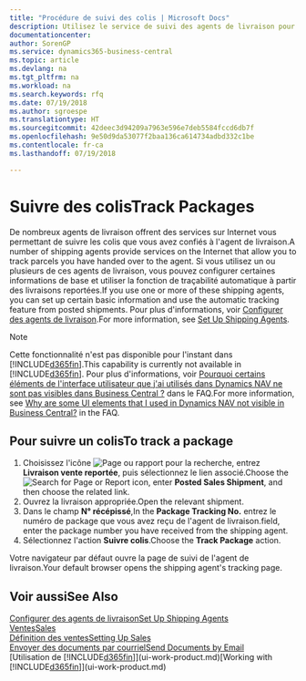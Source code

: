 ```yaml
---
title: "Procédure de suivi des colis | Microsoft Docs"
description: Utilisez le service de suivi des agents de livraison pour voir la progression d'une livraison.
documentationcenter: 
author: SorenGP
ms.service: dynamics365-business-central
ms.topic: article
ms.devlang: na
ms.tgt_pltfrm: na
ms.workload: na
ms.search.keywords: rfq
ms.date: 07/19/2018
ms.author: sgroespe
ms.translationtype: HT
ms.sourcegitcommit: 42deec3d94209a7963e596e7deb5584fccd6db7f
ms.openlocfilehash: 9e50d9da53077f2baa136ca614734adbd332c1be
ms.contentlocale: fr-ca
ms.lasthandoff: 07/19/2018

---
```

# <a name="track-packages"></a><span data-ttu-id="ed08f-103">Suivre des colis</span><span class="sxs-lookup"><span data-stu-id="ed08f-103">Track Packages</span></span>
<span data-ttu-id="ed08f-104">De nombreux agents de livraison offrent des services sur Internet vous permettant de suivre les colis que vous avez confiés à l'agent de livraison.</span><span class="sxs-lookup"><span data-stu-id="ed08f-104">A number of shipping agents provide services on the Internet that allow you to track parcels you have handed over to the agent.</span></span> <span data-ttu-id="ed08f-105">Si vous utilisez un ou plusieurs de ces agents de livraison, vous pouvez configurer certaines informations de base et utiliser la fonction de traçabilité automatique à partir des livraisons reportées.</span><span class="sxs-lookup"><span data-stu-id="ed08f-105">If you use one or more of these shipping agents, you can set up certain basic information and use the automatic tracking feature from posted shipments.</span></span> <span data-ttu-id="ed08f-106">Pour plus d'informations, voir [Configurer des agents de livraison](sales-how-to-set-up-shipping-agents.md).</span><span class="sxs-lookup"><span data-stu-id="ed08f-106">For more information, see [Set Up Shipping Agents](sales-how-to-set-up-shipping-agents.md).</span></span>  

> [!NOTE]
> <span data-ttu-id="ed08f-107">Cette fonctionnalité n'est pas disponible pour l'instant dans [!INCLUDE[d365fin](includes/d365fin_md.md)].</span><span class="sxs-lookup"><span data-stu-id="ed08f-107">This capability is currently not available in [!INCLUDE[d365fin](includes/d365fin_md.md)].</span></span> <span data-ttu-id="ed08f-108">Pour plus d'informations, voir [Pourquoi certains éléments de l'interface utilisateur que j'ai utilisés dans Dynamics NAV ne sont pas visibles dans Business Central ?](https://docs.microsoft.com/en-us/dynamics365/business-central/across-faq#why-are-some-ui-elements-that-i-used-in-dynamics-nav-not-visible-in-) dans le FAQ.</span><span class="sxs-lookup"><span data-stu-id="ed08f-108">For more information, see [Why are some UI elements that I used in Dynamics NAV not visible in Business Central?](https://docs.microsoft.com/en-us/dynamics365/business-central/across-faq#why-are-some-ui-elements-that-i-used-in-dynamics-nav-not-visible-in-) in the FAQ.</span></span>

## <a name="to-track-a-package"></a><span data-ttu-id="ed08f-109">Pour suivre un colis</span><span class="sxs-lookup"><span data-stu-id="ed08f-109">To track a package</span></span>
1. <span data-ttu-id="ed08f-110">Choisissez l'icône ![Page ou rapport pour la recherche](media/ui-search/search_small.png "icône Page ou rapport pour la recherche"), entrez **Livraison vente reportée**, puis sélectionnez le lien associé.</span><span class="sxs-lookup"><span data-stu-id="ed08f-110">Choose the ![Search for Page or Report](media/ui-search/search_small.png "Search for Page or Report icon") icon, enter **Posted Sales Shipment**, and then choose the related link.</span></span>
2. <span data-ttu-id="ed08f-111">Ouvrez la livraison appropriée.</span><span class="sxs-lookup"><span data-stu-id="ed08f-111">Open the relevant shipment.</span></span>
3. <span data-ttu-id="ed08f-112">Dans le champ **N° récépissé**,</span><span class="sxs-lookup"><span data-stu-id="ed08f-112">In the **Package Tracking No.**</span></span> <span data-ttu-id="ed08f-113">entrez le numéro de package que vous avez reçu de l'agent de livraison.</span><span class="sxs-lookup"><span data-stu-id="ed08f-113">field, enter the package number you have received from the shipping agent.</span></span>
4. <span data-ttu-id="ed08f-114">Sélectionnez l'action **Suivre colis**.</span><span class="sxs-lookup"><span data-stu-id="ed08f-114">Choose the **Track Package** action.</span></span>

<span data-ttu-id="ed08f-115">Votre navigateur par défaut ouvre la page de suivi de l'agent de livraison.</span><span class="sxs-lookup"><span data-stu-id="ed08f-115">Your default browser opens the shipping agent's tracking page.</span></span>

## <a name="see-also"></a><span data-ttu-id="ed08f-116">Voir aussi</span><span class="sxs-lookup"><span data-stu-id="ed08f-116">See Also</span></span>
[<span data-ttu-id="ed08f-117">Configurer des agents de livraison</span><span class="sxs-lookup"><span data-stu-id="ed08f-117">Set Up Shipping Agents</span></span>](sales-how-to-set-up-shipping-agents.md)  
[<span data-ttu-id="ed08f-118">Ventes</span><span class="sxs-lookup"><span data-stu-id="ed08f-118">Sales</span></span>](sales-manage-sales.md)  
[<span data-ttu-id="ed08f-119">Définition des ventes</span><span class="sxs-lookup"><span data-stu-id="ed08f-119">Setting Up Sales</span></span>](sales-setup-sales.md)  
[<span data-ttu-id="ed08f-120">Envoyer des documents par courriel</span><span class="sxs-lookup"><span data-stu-id="ed08f-120">Send Documents by Email</span></span>](ui-how-send-documents-email.md)  
<span data-ttu-id="ed08f-121">[Utilisation de [!INCLUDE[d365fin](includes/d365fin_md.md)]](ui-work-product.md)</span><span class="sxs-lookup"><span data-stu-id="ed08f-121">[Working with [!INCLUDE[d365fin](includes/d365fin_md.md)]](ui-work-product.md)</span></span>

